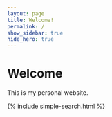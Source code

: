 ```yaml
---
layout: page
title: Welcome!
permalink: /
show_sidebar: true
hide_hero: true
---
```


# Welcome

This is my personal website.

{% include simple-search.html %}

